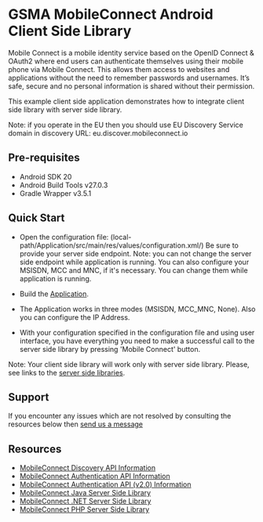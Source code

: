GSMA MobileConnect Android Client Side Library
==============================================================================================================
Mobile Connect is a mobile identity service based on the OpenID Connect & OAuth2 where end users can authenticate themselves using their mobile phone via Mobile Connect. This allows them access to websites and applications without the need to remember passwords and usernames. It’s safe, secure and no personal information is shared without their permission.

This example client side application demonstrates how to integrate client side library with server side library.

Note: if you operate in the EU then you should use EU Discovery Service domain in discovery URL: eu.discover.mobileconnect.io

## Pre-requisites
- Android SDK 20
- Android Build Tools v27.0.3
- Gradle Wrapper v3.5.1

## Quick Start
- Open the configuration file: (local-path/Application/src/main/res/values/configuration.xml/)
Be sure to provide your server side endpoint.
Note: you can not change the server side endpoint while application is running. 
You can also configure your MSISDN, MCC and MNC, if it's necessary. You can change them while application is running.

- Build the [Application](./Application/).
- The Application works in three modes (MSISDN, MCC_MNC, None). Also you can configure the IP Address.
- With your configuration specified in the configuration file and using user interface, you have everything you need to make a successful call to the server side library by pressing 'Mobile Connect' button.

Note: Your client side library will work only with server side library. Please, see links to the [server side libraries](#resources).

## Support

If you encounter any issues which are not resolved by consulting the resources below then [send us a message](https://developer.mobileconnect.io/content/contact-us)

## Resources

- [MobileConnect Discovery API Information](https://developer.mobileconnect.io/discovery-api)
- [MobileConnect Authentication API Information](https://developer.mobileconnect.io/mobile-connect-api)
- [MobileConnect Authentication API (v2.0) Information](https://developer.mobileconnect.io/mobile-connect-profile-v2-0)
- [MobileConnect Java Server Side Library](https://developer.mobileconnect.io/content/java-server-side-library)
- [MobileConnect .NET Server Side Library](https://developer.mobileconnect.io/content/net-server-side-library)
- [MobileConnect PHP Server Side Library](https://developer.mobileconnect.io/content/php-server-side-library)
